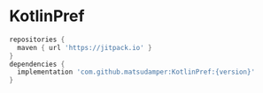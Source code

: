 # KotlinPref
```groovy
repositories {
  maven { url 'https://jitpack.io' }
}
dependencies {
  implementation 'com.github.matsudamper:KotlinPref:{version}'
}
```
